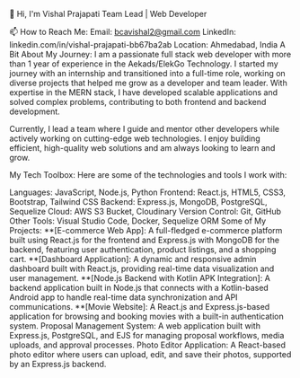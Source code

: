 
👋 Hi, I'm Vishal Prajapati
Team Lead | Web Developer

📫 How to Reach Me:
Email: bcavishal2@gmail.com
LinkedIn: linkedin.com/in/vishal-prajapati-bb67ba2ab
Location: Ahmedabad, India
A Bit About My Journey:
I am a passionate full stack web developer with more than 1 year of experience in the Aekads/ElekGo Technology. I started my journey with an internship and transitioned into a full-time role, working on diverse projects that helped me grow as a developer and team leader. With expertise in the MERN stack, I have developed scalable applications and solved complex problems, contributing to both frontend and backend development.

Currently, I lead a team where I guide and mentor other developers while actively working on cutting-edge web technologies. I enjoy building efficient, high-quality web solutions and am always looking to learn and grow.

My Tech Toolbox:
Here are some of the technologies and tools I work with:

Languages: JavaScript, Node.js, Python
Frontend: React.js, HTML5, CSS3, Bootstrap, Tailwind CSS
Backend: Express.js, MongoDB, PostgreSQL, Sequelize
Cloud: AWS S3 Bucket, Cloudinary
Version Control: Git, GitHub
Other Tools: Visual Studio Code, Docker, Sequelize ORM
Some of My Projects:
**[E-commerce Web App]: A full-fledged e-commerce platform built using React.js for the frontend and Express.js with MongoDB for the backend, featuring user authentication, product listings, and a shopping cart.
**[Dashboard Application]: A dynamic and responsive admin dashboard built with React.js, providing real-time data visualization and user management.
**[Node.js Backend with Kotlin APK Integration]: A backend application built in Node.js that connects with a Kotlin-based Android app to handle real-time data synchronization and API communications.
**[Movie Website]: A React.js and Express.js-based application for browsing and booking movies with a built-in authentication system.
Proposal Management System: A web application built with Express.js, PostgreSQL, and EJS for managing proposal workflows, media uploads, and approval processes.
Photo Editor Application: A React-based photo editor where users can upload, edit, and save their photos, supported by an Express.js backend.
